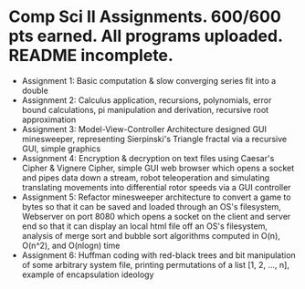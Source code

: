 # Comp Sci II Assignments. 600/600 pts earned. All programs uploaded. README incomplete.
- Assignment 1: Basic computation & slow converging series fit into a double
- Assignment 2: Calculus application, recursions, polynomials, error bound calculations, pi manipulation and derivation, recursive root approximation
- Assignment 3: Model-View-Controller Architecture designed GUI minesweeper, representing Sierpinski's Triangle fractal via a recursive GUI, simple graphics
- Assignment 4: Encryption & decryption on text files using Caesar's Cipher & Vignere Cipher, simple GUI web browser which opens a socket and pipes data down a stream, robot teleoperation and simulating translating movements into differential rotor speeds via a GUI controller
- Assignment 5: Refactor minesweeper architecture to convert a game to bytes so that it can be saved and loaded through an OS's filesystem, Webserver on port 8080 which opens a socket on the client and server end so that it can display an local html file off an OS's filesystem, analysis of merge sort and bubble sort algorithms computed in O(n), O(n^2), and O(nlogn) time
- Assignment 6: Huffman coding with red-black trees and bit manipulation of some arbitrary system file, printing permutations of a list [1, 2, ..., n], example of encapsulation ideology
